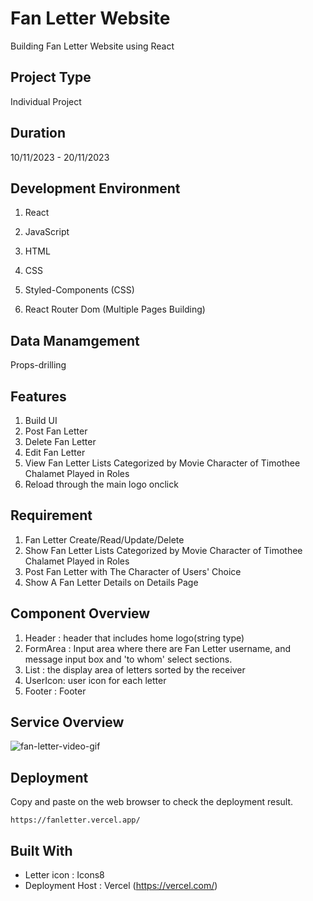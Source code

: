 # Fan Letter Website

Building Fan Letter Website using React

## Project Type

Individual Project

##  Duration

10/11/2023 - 20/11/2023

## Development Environment
1. React
2. JavaScript
3. HTML
4. CSS

5. Styled-Components (CSS)
6. React Router Dom (Multiple Pages Building)

## Data Manamgement
Props-drilling

## Features

1. Build UI
2. Post Fan Letter
3. Delete Fan Letter
4. Edit Fan Letter
5. View Fan Letter Lists Categorized by Movie Character of Timothee Chalamet Played in Roles
6. Reload through the main logo onclick

## Requirement

1. Fan Letter Create/Read/Update/Delete
2. Show Fan Letter Lists Categorized by Movie Character of Timothee Chalamet Played in Roles
3. Post Fan Letter with The Character of Users' Choice
4. Show A Fan Letter Details on Details Page

## Component Overview
1. Header : header that includes home logo(string type)
2. FormArea : Input area where there are Fan Letter username, and message input box and 'to whom' select sections.
3. List : the display area of letters sorted by the receiver
4. UserIcon: user icon for each letter
5. Footer : Footer

## Service Overview
![fan-letter-video-gif](https://github.com/dancinncoder/fanletter/assets/127386988/94d7afe4-443a-43fc-86fc-4573c044d67c)


## Deployment

Copy and paste on the web browser to check the deployment result.
```
https://fanletter.vercel.app/
```

## Built With
* Letter icon : Icons8
* Deployment Host : Vercel (https://vercel.com/)
